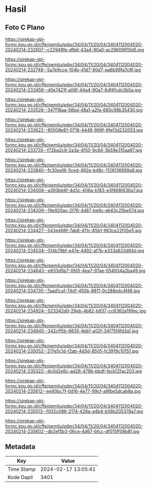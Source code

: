 # Hasil

## Foto C Plano

https://sirekap-obj-formc.kpu.go.id/cffe/pemilu/pdpr/34/04/11/20/04/3404112004020-20240214-232607--c22948fe-dfb6-43a4-90a0-ac29609910d5.jpg

https://sirekap-obj-formc.kpu.go.id/cffe/pemilu/pdpr/34/04/11/20/04/3404112004020-20240214-232748--5a7e9cce-104b-41d7-80d7-ea6b99fa7c8f.jpg

https://sirekap-obj-formc.kpu.go.id/cffe/pemilu/pdpr/34/04/11/20/04/3404112004020-20240214-233459--d0e7421f-a06f-44a4-90a7-6df4fcdc0b5a.jpg

https://sirekap-obj-formc.kpu.go.id/cffe/pemilu/pdpr/34/04/11/20/04/3404112004020-20240214-233528--347f18aa-56bd-48a1-a2fa-680c98b35430.jpg

https://sirekap-obj-formc.kpu.go.id/cffe/pemilu/pdpr/34/04/11/20/04/3404112004020-20240214-233622--85008e81-0718-4448-999f-9fef3d232053.jpg

https://sirekap-obj-formc.kpu.go.id/cffe/pemilu/pdpr/34/04/11/20/04/3404112004020-20240214-233735--f72ba2c9-2a3a-4f50-9c84-3b59e315aa97.jpg

https://sirekap-obj-formc.kpu.go.id/cffe/pemilu/pdpr/34/04/11/20/04/3404112004020-20240214-233840--fc30ea16-5ced-492e-b48c-1126f36699a9.jpg

https://sirekap-obj-formc.kpu.go.id/cffe/pemilu/pdpr/34/04/11/20/04/3404112004020-20240214-234008--a393bb6f-4d3c-406a-b183-e3f868f436a7.jpg

https://sirekap-obj-formc.kpu.go.id/cffe/pemilu/pdpr/34/04/11/20/04/3404112004020-20240214-234209--19e920ac-2f76-4d87-be8c-eb63c25be57d.jpg

https://sirekap-obj-formc.kpu.go.id/cffe/pemilu/pdpr/34/04/11/20/04/3404112004020-20240214-234427--543e466f-7ab6-411c-85b1-963ce22f05e5.jpg

https://sirekap-obj-formc.kpu.go.id/cffe/pemilu/pdpr/34/04/11/20/04/3404112004020-20240214-234534--314b79bf-e47e-4492-af7b-e333a833d94d.jpg

https://sirekap-obj-formc.kpu.go.id/cffe/pemilu/pdpr/34/04/11/20/04/3404112004020-20240214-234643--e933d5b7-0fd5-4ea7-97ae-054934a2ba49.jpg

https://sirekap-obj-formc.kpu.go.id/cffe/pemilu/pdpr/34/04/11/20/04/3404112004020-20240214-234735--7aad1ca1-74d1-450b-8811-0c288edc4f48.jpg

https://sirekap-obj-formc.kpu.go.id/cffe/pemilu/pdpr/34/04/11/20/04/3404112004020-20240214-234924--523342d0-29eb-4b82-b937-cc6362a199ec.jpg

https://sirekap-obj-formc.kpu.go.id/cffe/pemilu/pdpr/34/04/11/20/04/3404112004020-20240214-234945--342cff5b-6835-4eb1-a02f-34f75f4fd3a1.jpg

https://sirekap-obj-formc.kpu.go.id/cffe/pemilu/pdpr/34/04/11/20/04/3404112004020-20240214-235052--217e5c1d-f2ab-4d3d-8505-fc3919c10151.jpg

https://sirekap-obj-formc.kpu.go.id/cffe/pemilu/pdpr/34/04/11/20/04/3404112004020-20240214-235322--4c0d2e6c-ad28-479b-bbdf-fecb12fac203.jpg

https://sirekap-obj-formc.kpu.go.id/cffe/pemilu/pdpr/34/04/11/20/04/3404112004020-20240214-235612--ee93bc7f-0d16-4e77-99cf-a8fbe5dcab8a.jpg

https://sirekap-obj-formc.kpu.go.id/cffe/pemilu/pdpr/34/04/11/20/04/3404112004020-20240214-235513--f932c086-2174-426a-a4b4-b58b205378a7.jpg

https://sirekap-obj-formc.kpu.go.id/cffe/pemilu/pdpr/34/04/11/20/04/3404112004020-20240214-235602--db2ef5b3-06ce-4d67-bfcc-df015ff08b8f.jpg


## Metadata

| Key        | Value               |
| ---------- | ------------------- |
| Time Stamp | 2024-02-17 13:05:41 |
| Kode Dapil | 3401                |



